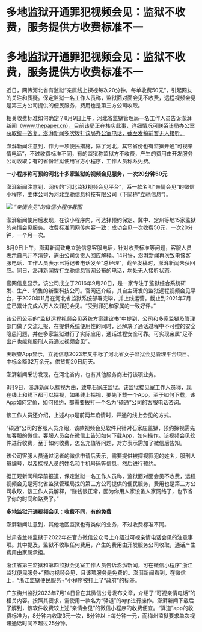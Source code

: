 # 多地监狱开通罪犯视频会见：监狱不收费，服务提供方收费标准不一

# 多地监狱开通罪犯视频会见：监狱不收费，服务提供方收费标准不一

近日，网传河北省有监狱“亲属线上探视每次20分钟，每单收费50元”，引起网友的关注和质疑。保定监狱一名工作人员称，监狱面对面会见不收费，远程视频会见是第三方公司提供的便民服务，费用也是第三方公司收取。

相关收费标准如何确定？8月9日上午，河北省监狱管理局一名工作人员告诉澎湃新闻（www.thepaper.cn），目前该局正在核实此事，详细情况可联系该局办公室获取统一答复。澎湃新闻多次拨打该局办公室电话，截至发稿前暂无人接听。

澎湃新闻注意到，作为一项便民措施，除了河北，其它省份也有监狱开通“可视亲情电话”，不过收费标准不同，有的监狱称监狱方不收费，产生的费用由开发服务公司收取；有的省份监狱使用官方小程序，工作人员称系免费。

**一小程序称可预约河北十多家监狱的视频会见服务，一次20分钟50元**

澎湃新闻注意到，网传的“河北监狱视频会见平台”，系一款名叫“亲情会见”的微信小程序，主体公司为河北立驰信息科技有限公司（下简称“立驰信息”）。

![](https://inews.gtimg.com/newsapp_bt/0/15816127557/1000) _“亲情会见”的微信小程序截图_

澎湃新闻使用后发现，在该小程序内，可选择预约保定、冀中、定州等地15家监狱的亲情会见服务。收费标准同网传内容一致：成功会见一次收费50元，一次20分钟，一个月一次。

8月9日上午，澎湃新闻致电立驰信息客服电话，针对收费标准等问题，客服人员表示自己并不清楚，需由公司负责人回应解释。14时许，澎湃新闻再次致电该客服电话，工作人员表示已将记者电话发至“总经理”，截至发稿时，澎湃新闻未获回应。同日，澎湃新闻拨打立驰信息官网公布的电话，均处无人接听状态。

官网信息显示，该公司成立于2016年9月20日，是一家专注于监狱综合系统研发、生产、销售的新型科技公司。官网还介绍，其自主研发的监狱远程视频会见平台，于2020年11月在河北省监狱系统部署完毕，并上线运营。截止到2021年7月底已累计完成六万人次罪犯会见。“受到罪犯和家属的一致好评。”

该公司公示的“监狱远程视频会见系统方案建议书”中提到，公司和多家监狱及管理部门做了交流汇报，在提供系统便用性的同时，还解决了通话过程中不可控的安全隐患问题，并在多家监狱进行了实际应用，通话过程安全可靠。可实现亲属“足不出户也能和服刑人员通过视频会见”。

天眼查App显示，立驰信息2023年又中标了河北省女子监狱会见管理平台项目。中标金额32万余元，供货期20日历天。

澎湃新闻采访发现，在河北省内，也有其他服务商进行该项业务。

8月9日，澎湃新闻以探视为由，致电石家庄监狱。该监狱接见室工作人员称，现在线上和线下都可以探视，如果线上探视，要先下载一个App。至于如何下载，该App如何定价，如何预约，都需要拨打一个名为“硕通”公司的客服电话咨询。

该工作人员还介绍，上述App是前两年疫情时，开通的线上会见的方式。

“硕通”公司的客服人员介绍，该款视频会见软件只针对石家庄监狱，预约探视需先加客服的微信，客服人员会在微信上告知如何下载App，如何操作。该视频会见软件进行收费，至于如何收费，怎么充值等问题，对方表示需加了微信后告知。

该公司客服人员通过记者的微信申请后表示，需要提供被探视罪犯的姓名，服刑人员编号，以及探视人员的姓名和手机号码等信息，然后进行预约。

据正观新闻稍早前报道，保定监狱一名工作人员称，监狱面对面会见不收费，远程视频会见是河北省监狱管理局找的第三方公司提供的便民服务，费用也是第三方公司收取，该工作人员解释，“赚钱很正常，因为你用人家设备人家网络了，也节省了你的时间和路费了。”

**多地监狱开通视频会见：收费不同，有的免费**

澎湃新闻注意到，其他地区监狱也有类似的业务，不过收费标准不同。

甘肃省兰州监狱于2022年在官方微信公众号上介绍过可视亲情电话会见的注意事项。其中提及，监狱不收取任何费用，产生的费用由开发服务公司收取，通话产生费用由家属承担。

浙江省第三监狱和第四监狱会见室工作人员告诉澎湃新闻，可在微信小程序“浙江监狱便民服务+”预约视频会见，且该项服务是免费的。澎湃新闻看到，在微信上，“浙江监狱便民服务+”小程序被打上了“政府”的标签。

广东梅州监狱2023年7月14日曾在其微信公号发布文章，介绍了“可视亲情电话”的相关内容。按照其要求，需使用一款名为“驿道”的app进行操作。澎湃新闻下载后了解到，该软件收费较上述“亲情会见”的微信小程序的收费便宜。“驿道”app的收费标准为，8分钟内收取3元一次，8分钟以上每分钟一元，而梅州监狱要求单次视讯通话时间不超过25分钟。

